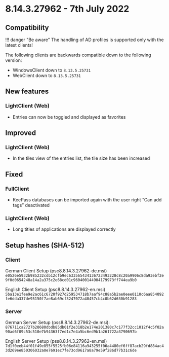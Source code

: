 
# 8.14.3.27962 - 7th July 2022

## Compatibility

!!! danger "Be aware"
    The handling of AD profiles is supported only with the latest clients!

The following clients are backwards compatible down to the following version:

- WindowsClient down to  `8.13.5.25731`
- WebClient down to `8.13.5.25731`

## New features

### LightClient (Web)

- Entries can now be toggled and displayed as favorites

## Improved

### LightClient (Web)

- In the tiles view of the entries list, the tile size has been increased

## Fixed

### FullClient

- KeePass databases can be imported again with the user right “Can add tags” deactivated

### LightClient (Web)

- Long titles of applications are displayed correctly

## Setup hashes (SHA-512)

### Client

German Client Setup (psc8.8.14.3.27962-de.msi)
`e0526e5932b985232cdb12cfb9ec633565434136723493228c8c20a9906c8da93ebf2e9f0d0654248a14a2a375c2e68cd01c960400144904179973ff744ea9b0`

English Client Setup (psc8.8.14.3.27962-en.msi)
`5ba13e1fee9e2ac61c6720f927d259534718b7aaf94c88a5b2ae0eee0110c6aa854092fe6dda337de95150f7ae8ab69cf3247072a40457cb4c0b62d630b91283`

### Server

German Server Setup (pss8.8.14.3.27962-de.msi):
`876711ca2727b20680dbdb85db01f2e318b2e174e201380c7c177f32cc1012f4c5f02a90ad6f09c53c510e7b94363f7ed1c7e4a5bc6ed9b1a261722a3790697b`

English Server Setup (pss8.8.14.3.27962-en.msi)
`7d1f0eeb44f01f49e855f5525fb06e84116a943255f06a4480ef6ff87acb29fd884ac43d269ee850306032a0e7691ec7fe73cd9617a8a79e59f286d77b31c6de`
